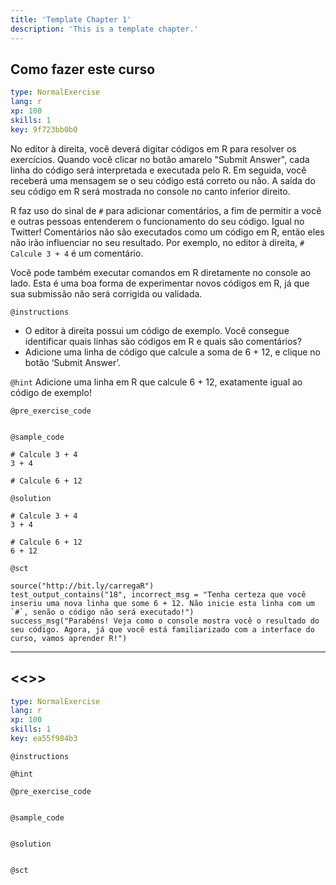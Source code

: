 ```yaml
---
title: 'Template Chapter 1'
description: 'This is a template chapter.'
---
```


## Como fazer este curso

```yaml
type: NormalExercise 
lang: r
xp: 100 
skills: 1
key: 9f723bb0b0   
```


No editor à direita, você deverá digitar códigos em R para resolver os exercícios. Quando você clicar no botão amarelo "Submit Answer", cada linha do código será interpretada e executada pelo R. Em seguida, você receberá uma mensagem se o seu código está correto ou não. A saída do seu código em R será mostrada no console no canto inferior direito.

R faz uso do sinal de `#` para adicionar comentários, a fim de permitir a você e outras pessoas entenderem o funcionamento do seu código. Igual no Twitter! Comentários não são executados como um código em R, então eles não irão influenciar no seu resultado. Por exemplo, no editor à direita, `# Calcule 3 + 4` é um comentário.

Você pode também executar comandos em R diretamente no console ao lado. Esta é uma boa forma de experimentar novos códigos em R, já que sua submissão não será corrigida ou validada.


`@instructions`
- O editor à direita possui um código de exemplo. Você consegue identificar quais linhas são códigos em R e quais são comentários?
- Adicione uma linha de código que calcule a soma de 6 + 12, e clique no botão ‘Submit Answer’.

`@hint`
Adicione uma linha em R que calcule 6 + 12, exatamente igual ao código de exemplo!

`@pre_exercise_code`

```{r}

```


`@sample_code`

```{r}
# Calcule 3 + 4
3 + 4

# Calcule 6 + 12

```


`@solution`

```{r}
# Calcule 3 + 4
3 + 4

# Calcule 6 + 12
6 + 12
```


`@sct`

```{r}
source("http://bit.ly/carregaR")
test_output_contains("18", incorrect_msg = "Tenha certeza que você inseriu uma nova linha que some 6 + 12. Não inicie esta linha com um `#`, senão o código não será executado!")
success_msg("Parabéns! Veja como o console mostra você o resultado do seu código. Agora, já que você está familiarizado com a interface do curso, vamos aprender R!")
```


---

## <<<New Exercise>>>

```yaml
type: NormalExercise 
lang: r
xp: 100 
skills: 1
key: ea55f984b3   
```





`@instructions`


`@hint`


`@pre_exercise_code`

```{r}

```


`@sample_code`

```{r}

```


`@solution`

```{r}

```


`@sct`

```{r}

```


